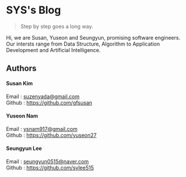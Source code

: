 # SYS's Blog

> Step by step goes a long way.

Hi, we are Susan, Yuseon and Seungyun, promising software engineers.  
Our intersts range from Data Structure, Algorithm to Application Development and Artificial Intelligence. 

## Authors
#### Susan Kim
Email  : suzenyada@gmail.com  
Github : https://github.com/gfsusan  
  
#### Yuseon Nam
Email  : ysnam917@gmail.com  
Github : https://github.com/yuseon27  

#### Seungyun Lee
Email  : seungyun0515@naver.com  
Github : https://github.com/sylee515